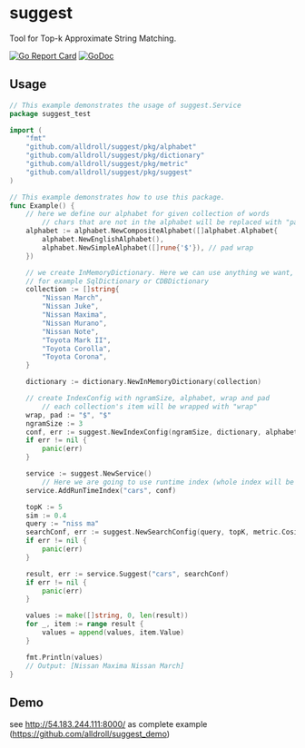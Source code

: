 # suggest

Tool for Top-k Approximate String Matching.

[![Go Report Card](https://goreportcard.com/badge/github.com/alldroll/suggest)](https://goreportcard.com/report/github.com/alldroll/suggest)
[![GoDoc](https://godoc.org/github.com/alldroll/suggest?status.svg)](https://godoc.org/github.com/alldroll/suggest)

## Usage

```go
// This example demonstrates the usage of suggest.Service
package suggest_test

import (
	"fmt"
	"github.com/alldroll/suggest/pkg/alphabet"
	"github.com/alldroll/suggest/pkg/dictionary"
	"github.com/alldroll/suggest/pkg/metric"
	"github.com/alldroll/suggest/pkg/suggest"
)

// This example demonstrates how to use this package.
func Example() {
	// here we define our alphabet for given collection of words
        // chars that are not in the alphabet will be replaced with "pad" (here pad is symbol $)
	alphabet := alphabet.NewCompositeAlphabet([]alphabet.Alphabet{
		alphabet.NewEnglishAlphabet(),
		alphabet.NewSimpleAlphabet([]rune{'$'}), // pad wrap
	})

	// we create InMemoryDictionary. Here we can use anything we want,
	// for example SqlDictionary or CDBDictionary
	collection := []string{
		"Nissan March",
		"Nissan Juke",
		"Nissan Maxima",
		"Nissan Murano",
		"Nissan Note",
		"Toyota Mark II",
		"Toyota Corolla",
		"Toyota Corona",
	}

	dictionary := dictionary.NewInMemoryDictionary(collection)

	// create IndexConfig with ngramSize, alphabet, wrap and pad
        // each collection's item will be wrapped with "wrap" 
	wrap, pad := "$", "$"
	ngramSize := 3
	conf, err := suggest.NewIndexConfig(ngramSize, dictionary, alphabet, wrap, pad)
	if err != nil {
		panic(err)
	}

	service := suggest.NewService()
        // Here we are going to use runtime index (whole index will be stored in memory)
	service.AddRunTimeIndex("cars", conf) 

	topK := 5
	sim := 0.4
	query := "niss ma"
	searchConf, err := suggest.NewSearchConfig(query, topK, metric.CosineMetric(), sim)
	if err != nil {
		panic(err)
	}

	result, err := service.Suggest("cars", searchConf)
	if err != nil {
		panic(err)
	}

	values := make([]string, 0, len(result))
	for _, item := range result {
		values = append(values, item.Value)
	}

	fmt.Println(values)
	// Output: [Nissan Maxima Nissan March]
}
```

## Demo
see http://54.183.244.111:8000/ as complete example (https://github.com/alldroll/suggest_demo)
